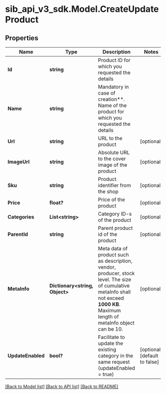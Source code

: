 # sib_api_v3_sdk.Model.CreateUpdateProduct
## Properties

Name | Type | Description | Notes
------------ | ------------- | ------------- | -------------
**Id** | **string** | Product ID for which you requested the details | 
**Name** | **string** | Mandatory in case of creation**. Name of the product for which you requested the details | 
**Url** | **string** | URL to the product | [optional] 
**ImageUrl** | **string** | Absolute URL to the cover image of the product | [optional] 
**Sku** | **string** | Product identifier from the shop | [optional] 
**Price** | **float?** | Price of the product | [optional] 
**Categories** | **List&lt;string&gt;** | Category ID-s of the product | [optional] 
**ParentId** | **string** | Parent product id of the product | [optional] 
**MetaInfo** | **Dictionary&lt;string, Object&gt;** | Meta data of product such as description, vendor, producer, stock level. The size of cumulative metaInfo shall not exceed **1000 KB**. Maximum length of metaInfo object can be 10. | [optional] 
**UpdateEnabled** | **bool?** | Facilitate to update the existing category in the same request (updateEnabled &#x3D; true) | [optional] [default to false]

[[Back to Model list]](../README.md#documentation-for-models) [[Back to API list]](../README.md#documentation-for-api-endpoints) [[Back to README]](../README.md)

